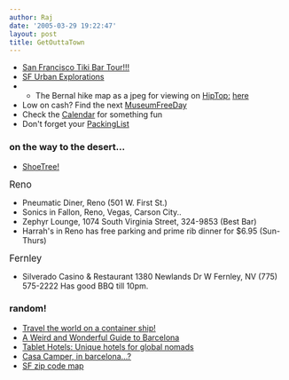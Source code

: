 ```yaml
---
author: Raj
date: '2005-03-29 19:22:47'
layout: post
title: GetOuttaTown
---
```


* [San Francisco Tiki Bar Tour!!!](http://www.tikinews.com/suck/paradise.html)
* [SF Urban Explorations](http://offbeat.8m.net/Urban.html)
* * The Bernal hike map as a jpeg for viewing on [HipTop:](HipTop:.html) <a href="http://hyperreal.org/~rkumar/rtx/uploads/Bernal.jpg">here</a>
* Low on cash? Find the next [MuseumFreeDay](MuseumFreeDay.html)
* Check the [Calendar](Calendar.html) for something fun
* Don't forget your [PackingList](PackingList.html)

### on the way to the desert...

* [ShoeTree!](http://www.roadsideamerica.com/set/shoetrees.html)

<big>Reno</big>

* Pneumatic Diner, Reno (501 W. First St.)
* Sonics in Fallon, Reno, Vegas, Carson City.. 
* Zephyr Lounge, 1074 South Virginia Street, 324-9853 (Best Bar)
* Harrah's in Reno has free parking and prime rib dinner for $6.95 (Sun-Thurs)

<big>Fernley</big>

* Silverado Casino & Restaurant 1380 Newlands Dr W Fernley, NV (775) 575-2222 Has good BBQ till 10pm.

### random!

* [Travel the world on a container ship!](http://www.geocities.com/freighterman.geo/mainmenu.html)
* [A Weird and Wonderful Guide to Barcelona](http://www.lecool.com/book/index.htm)
* [Tablet Hotels: Unique hotels for global nomads](http://www.tablethotels.com)
* [Casa Camper, in barcelona...?](http://www.camper.com/web/en/casacamper.asp)
* [SF zip code map](http://www.healthysf.org/bdi/outcomes/zip-neighborhood.html)
